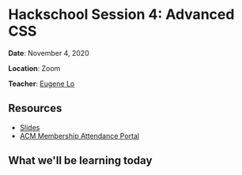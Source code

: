 # Hackschool Session 4: Advanced CSS

**Date**: November 4, 2020

**Location**: Zoom

**Teacher**: [Eugene Lo](https://github.com/euglo)

## Resources

- [Slides](https://docs.google.com/presentation/d/1i2n3sUXJCIcx33DxnykCrHaLLHNIM6OdozyEzDOY_LU/edit?usp=sharing)
- [ACM Membership Attendance Portal](http://members.uclaacm.com/login)

## What we'll be learning today

